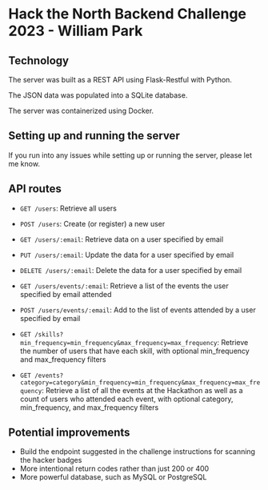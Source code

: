 # Hack the North Backend Challenge 2023 - William Park

## Technology

The server was built as a REST API using Flask-Restful with Python.

The JSON data was populated into a SQLite database.

The server was containerized using Docker.

## Setting up and running the server

If you run into any issues while setting up or running the server, please let me know.

## API routes

- `GET /users`: Retrieve all users
- `POST /users`: Create (or register) a new user

- `GET /users/:email`: Retrieve data on a user specified by email
- `PUT /users/:email`: Update the data for a user specified by email
- `DELETE /users/:email`: Delete the data for a user specified by email

- `GET /users/events/:email`: Retrieve a list of the events the user specified by email attended
- `POST /users/events/:email`: Add to the list of events attended by a user specified by email

- `GET /skills?min_frequency=min_frequency&max_frequency=max_frequency`: Retrieve the number of users that have each skill, with optional min_frequency and max_frequency filters

- `GET /events?category=category&min_frequency=min_frequency&max_frequency=max_frequency`: Retrieve a list of all the events at the Hackathon as well as a count of users who attended each event, with optional category, min_frequency, and max_frequency filters

## Potential improvements

- Build the endpoint suggested in the challenge instructions for scanning the hacker badges
- More intentional return codes rather than just 200 or 400
- More powerful database, such as MySQL or PostgreSQL
